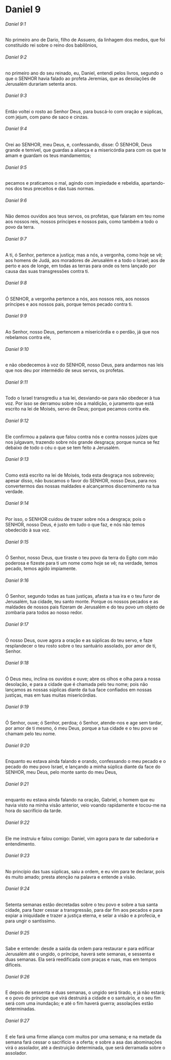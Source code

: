 # Daniel 9

###### Daniel 9:1

No primeiro ano de Dario, filho de Assuero, da linhagem dos medos, que foi constituído rei sobre o reino dos babilônios,

###### Daniel 9:2

no primeiro ano do seu reinado, eu, Daniel, entendi pelos livros, segundo o que o SENHOR havia falado ao profeta Jeremias, que as desolações de Jerusalém durariam setenta anos.

###### Daniel 9:3

Então voltei o rosto ao Senhor Deus, para buscá-lo com oração e súplicas, com jejum, com pano de saco e cinzas.

###### Daniel 9:4

Orei ao SENHOR, meu Deus, e, confessando, disse: Ó SENHOR, Deus grande e temível, que guardas a aliança e a misericórdia para com os que te amam e guardam os teus mandamentos;

###### Daniel 9:5

pecamos e praticamos o mal, agindo com impiedade e rebeldia, apartando-nos dos teus preceitos e das tuas normas.

###### Daniel 9:6

Não demos ouvidos aos teus servos, os profetas, que falaram em teu nome aos nossos reis, nossos príncipes e nossos pais, como também a todo o povo da terra.

###### Daniel 9:7

A ti, ó Senhor, pertence a justiça; mas a nós, a vergonha, como hoje se vê; aos homens de Judá, aos moradores de Jerusalém e a todo o Israel; aos de perto e aos de longe, em todas as terras para onde os tens lançado por causa das suas transgressões contra ti.

###### Daniel 9:8

Ó SENHOR, a vergonha pertence a nós, aos nossos reis, aos nossos príncipes e aos nossos pais, porque temos pecado contra ti.

###### Daniel 9:9

Ao Senhor, nosso Deus, pertencem a misericórdia e o perdão, já que nos rebelamos contra ele,

###### Daniel 9:10

e não obedecemos à voz do SENHOR, nosso Deus, para andarmos nas leis que nos deu por intermédio de seus servos, os profetas.

###### Daniel 9:11

Todo o Israel transgrediu a tua lei, desviando-se para não obedecer à tua voz. Por isso se derramou sobre nós a maldição, o juramento que está escrito na lei de Moisés, servo de Deus; porque pecamos contra ele.

###### Daniel 9:12

Ele confirmou a palavra que falou contra nós e contra nossos juízes que nos julgavam, trazendo sobre nós grande desgraça; porque nunca se fez debaixo de todo o céu o que se tem feito a Jerusalém.

###### Daniel 9:13

Como está escrito na lei de Moisés, toda esta desgraça nos sobreveio; apesar disso, não buscamos o favor do SENHOR, nosso Deus, para nos convertermos das nossas maldades e alcançarmos discernimento na tua verdade.

###### Daniel 9:14

Por isso, o SENHOR cuidou de trazer sobre nós a desgraça; pois o SENHOR, nosso Deus, é justo em tudo o que faz, e nós não temos obedecido à sua voz.

###### Daniel 9:15

Ó Senhor, nosso Deus, que tiraste o teu povo da terra do Egito com mão poderosa e fizeste para ti um nome como hoje se vê; na verdade, temos pecado, temos agido impiamente.

###### Daniel 9:16

Ó Senhor, segundo todas as tuas justiças, afasta a tua ira e o teu furor de Jerusalém, tua cidade, teu santo monte. Porque os nossos pecados e as maldades de nossos pais fizeram de Jerusalém e do teu povo um objeto de zombaria para todos ao nosso redor.

###### Daniel 9:17

Ó nosso Deus, ouve agora a oração e as súplicas do teu servo, e faze resplandecer o teu rosto sobre o teu santuário assolado, por amor de ti, Senhor.

###### Daniel 9:18

Ó Deus meu, inclina os ouvidos e ouve; abre os olhos e olha para a nossa desolação, e para a cidade que é chamada pelo teu nome; pois não lançamos as nossas súplicas diante da tua face confiados em nossas justiças, mas em tuas muitas misericórdias.

###### Daniel 9:19

Ó Senhor, ouve; ó Senhor, perdoa; ó Senhor, atende-nos e age sem tardar, por amor de ti mesmo, ó meu Deus, porque a tua cidade e o teu povo se chamam pelo teu nome.

###### Daniel 9:20

Enquanto eu estava ainda falando e orando, confessando o meu pecado e o pecado do meu povo Israel, e lançando a minha súplica diante da face do SENHOR, meu Deus, pelo monte santo do meu Deus,

###### Daniel 9:21

enquanto eu estava ainda falando na oração, Gabriel, o homem que eu havia visto na minha visão anterior, veio voando rapidamente e tocou-me na hora do sacrifício da tarde.

###### Daniel 9:22

Ele me instruiu e falou comigo: Daniel, vim agora para te dar sabedoria e entendimento.

###### Daniel 9:23

No princípio das tuas súplicas, saiu a ordem, e eu vim para te declarar, pois és muito amado; presta atenção na palavra e entende a visão.

###### Daniel 9:24

Setenta semanas estão decretadas sobre o teu povo e sobre a tua santa cidade, para fazer cessar a transgressão, para dar fim aos pecados e para expiar a iniquidade e trazer a justiça eterna, e selar a visão e a profecia, e para ungir o santíssimo.

###### Daniel 9:25

Sabe e entende: desde a saída da ordem para restaurar e para edificar Jerusalém até o ungido, o príncipe, haverá sete semanas, e sessenta e duas semanas. Ela será reedificada com praças e ruas, mas em tempos difíceis.

###### Daniel 9:26

E depois de sessenta e duas semanas, o ungido será tirado, e já não estará; e o povo do príncipe que virá destruirá a cidade e o santuário, e o seu fim será com uma inundação; e até o fim haverá guerra; assolações estão determinadas.

###### Daniel 9:27

E ele fará uma firme aliança com muitos por uma semana; e na metade da semana fará cessar o sacrifício e a oferta; e sobre a asa das abominações virá o assolador, até a destruição determinada, que será derramada sobre o assolador.

